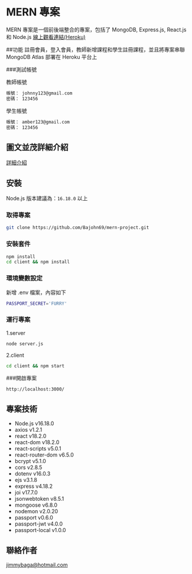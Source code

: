 # MERN 專案

MERN 專案是一個前後端整合的專案，包括了 MongoDB, Express.js, React.js 和 Node.js
[線上觀看連結(Heroku)](https://bajohn-mern-project.herokuapp.com/)

##功能
註冊會員，登入會員，教師新增課程和學生註冊課程，並且將專案串聯 MongoDB Atlas 部署在 Heroku 平台上

###測試帳號

教師帳號
```bash
帳號： johnny123@gmail.com
密碼： 123456
```

學生帳號
```bash
帳號： amber123@gmail.com
密碼： 123456
```

## 圖文並茂詳細介紹

[詳細介紹](https://www.cakeresume.com/portfolios/mern-774f3f)

## 安裝

Node.js 版本建議為：`16.18.0` 以上

### 取得專案
```bash
git clone https://github.com/Bajohn69/mern-project.git
```

### 安裝套件

```bash
npm install
cd client && npm install
```

### 環境變數設定

新增 .env 檔案，內容如下

```bash
PASSPORT_SECRET='FURRY'
```

### 運行專案

1.server

```bash
node server.js
```

2.client
```bash
cd client && npm start
```

###開啟專案
```bash
http://localhost:3000/
```

## 專案技術

- Node.js v16.18.0
- axios v1.2.1
- react v18.2.0
- react-dom v18.2.0
- react-scripts v5.0.1
- react-router-dom v6.5.0
- bcrypt v5.1.0
- cors v2.8.5
- dotenv v16.0.3
- ejs v3.1.8
- express v4.18.2
- joi v17.7.0
- jsonwebtoken v8.5.1
- mongoose v6.8.0
- nodemon v2.0.20
- passport v0.6.0
- passport-jwt v4.0.0
- passport-local v1.0.0

## 聯絡作者

jimmybaga@hotmail.com
